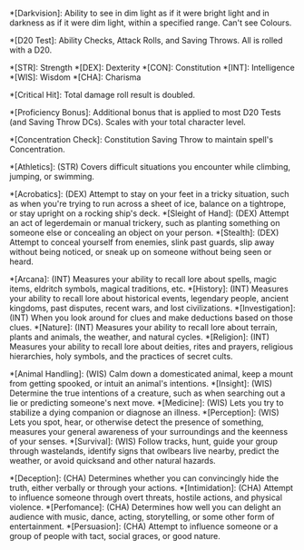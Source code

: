 *[Darkvision]: Ability to see in dim light as if it were bright light and in darkness as if it were dim light, within a specified range. Can't see Colours.

*[D20 Test]: Ability Checks, Attack Rolls, and Saving Throws. All is rolled with a D20.

*[STR]:	Strength
*[DEX]:	Dexterity
*[CON]:	Constitution
*[INT]:	Intelligence
*[WIS]:	Wisdom
*[CHA]:	Charisma

*[Critical Hit]: Total damage roll result is doubled.

*[Proficiency Bonus]: Additional bonus that is applied to most D20 Tests (and Saving Throw DCs). Scales with your total character level. 

*[Concentration Check]: Constitution Saving Throw to maintain spell's Concentration.

*[Athletics]: (STR) Covers difficult situations you encounter while climbing, jumping, or swimming.

*[Acrobatics]: (DEX) Attempt to stay on your feet in a tricky situation, such as when you're trying to run across a sheet of ice, balance on a tightrope, or stay upright on a rocking ship's deck.
*[Sleight of Hand]: (DEX) Attempt an act of legerdemain or manual trickery, such as planting something on someone else or concealing an object on your person.
*[Stealth]: (DEX) Attempt to conceal yourself from enemies, slink past guards, slip away without being noticed, or sneak up on someone without being seen or heard.

*[Arcana]: (INT) Measures your ability to recall lore about spells, magic items, eldritch symbols, magical traditions, etc.
*[History]: (INT) Measures your ability to recall lore about historical events, legendary people, ancient kingdoms, past disputes, recent wars, and lost civilizations.
*[Investigation]: (INT) When you look around for clues and make deductions based on those clues.
*[Nature]: (INT) Measures your ability to recall lore about terrain, plants and animals, the weather, and natural cycles.
*[Religion]: (INT) Measures your ability to recall lore about deities, rites and prayers, religious hierarchies, holy symbols, and the practices of secret cults.

*[Animal Handling]: (WIS) Calm down a domesticated animal, keep a mount from getting spooked, or intuit an animal's intentions.
*[Insight]: (WIS) Determine the true intentions of a creature, such as when searching out a lie or predicting someone's next move. 
*[Medicine]: (WIS) Lets you try to stabilize a dying companion or diagnose an illness.
*[Perception]: (WIS) Lets you spot, hear, or otherwise detect the presence of something, measures your general awareness of your surroundings and the keenness of your senses.
*[Survival]: (WIS) Follow tracks, hunt, guide your group through wastelands, identify signs that owlbears live nearby, predict the weather, or avoid quicksand and other natural hazards.

*[Deception]: (CHA) Determines whether you can convincingly hide the truth, either verbally or through your actions.
*[Intimidation]: (CHA) Attempt to influence someone through overt threats, hostile actions, and physical violence.
*[Perfomance]: (CHA) Determines how well you can delight an audience with music, dance, acting, storytelling, or some other form of entertainment.
*[Persuasion]: (CHA) Attempt to influence someone or a group of people with tact, social graces, or good nature.